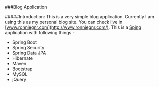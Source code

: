 ###Blog Application

#####Introduction:
This is a very simple blog application. Currently I am using this as my personal blog site. You can check live in [www.ronniegnr.com](http://www.ronniegnr.com/). This is a [Sping](http://projects.spring.io/spring-framework/) application with following things - 
 * Spring Boot
 * Spring Security
 * Spring Data JPA
 * Hibernate
 * Maven
 * Bootstrap
 * MySQL
 * jQuery
